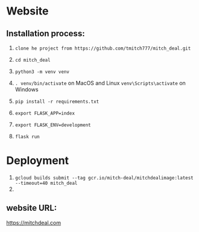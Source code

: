 # Website


## Installation process:

1. `clone he project from https://github.com/tmitch777/mitch_deal.git`
2. `cd mitch_deal`
 
3. `python3 -m venv venv`
4. `. venv/bin/activate` on MacOS and Linux `venv\Scripts\activate` on Windows
5. `pip install -r requirements.txt`
 
6. `export FLASK_APP=index`
7. `export FLASK_ENV=development`
8. `flask run`

# Deployment 
1. `gcloud builds submit --tag gcr.io/mitch-deal/mitchdealimage:latest --timeout=40 mitch_deal`
2. 


## website URL:
https://mitchdeal.com
